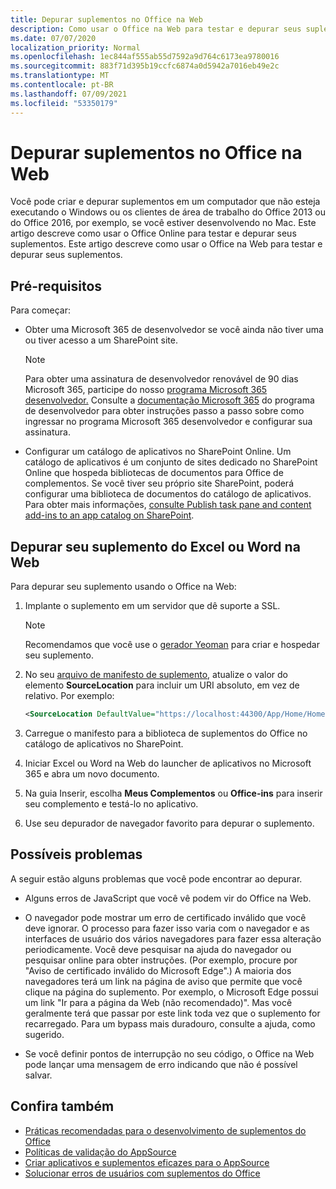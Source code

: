 ```yaml
---
title: Depurar suplementos no Office na Web
description: Como usar o Office na Web para testar e depurar seus suplementos.
ms.date: 07/07/2020
localization_priority: Normal
ms.openlocfilehash: 1ec844af555ab55d7592a9d764c6173ea9780016
ms.sourcegitcommit: 883f71d395b19ccfc6874a0d5942a7016eb49e2c
ms.translationtype: MT
ms.contentlocale: pt-BR
ms.lasthandoff: 07/09/2021
ms.locfileid: "53350179"
---
```

# <a name="debug-add-ins-in-office-on-the-web"></a>Depurar suplementos no Office na Web

Você pode criar e depurar suplementos em um computador que não esteja executando o Windows ou os clientes de área de trabalho do Office 2013 ou do Office 2016, por exemplo, se você estiver desenvolvendo no Mac. Este artigo descreve como usar o Office Online para testar e depurar seus suplementos. Este artigo descreve como usar o Office na Web para testar e depurar seus suplementos. 

## <a name="prerequisites"></a>Pré-requisitos

Para começar:

- Obter uma Microsoft 365 de desenvolvedor se você ainda não tiver uma ou tiver acesso a um SharePoint site.

  > [!NOTE]
  > Para obter uma assinatura de desenvolvedor renovável de 90 dias Microsoft 365, participe do nosso [programa Microsoft 365 desenvolvedor.](https://developer.microsoft.com/office/dev-program) Consulte a [documentação Microsoft 365](/office/developer-program/office-365-developer-program) do programa de desenvolvedor para obter instruções passo a passo sobre como ingressar no programa Microsoft 365 desenvolvedor e configurar sua assinatura.

- Configurar um catálogo de aplicativos no SharePoint Online. Um catálogo de aplicativos é um conjunto de sites dedicado no SharePoint Online que hospeda bibliotecas de documentos para Office de complementos. Se você tiver seu próprio site SharePoint, poderá configurar uma biblioteca de documentos do catálogo de aplicativos. Para obter mais informações, [consulte Publish task pane and content add-ins to an app catalog on SharePoint](../publish/publish-task-pane-and-content-add-ins-to-an-add-in-catalog.md).


## <a name="debug-your-add-in-from-excel-or-word-on-the-web"></a>Depurar seu suplemento do Excel ou Word na Web

Para depurar seu suplemento usando o Office na Web:

1. Implante o suplemento em um servidor que dê suporte a SSL.

    > [!NOTE]
    > Recomendamos que você use o [gerador Yeoman](https://github.com/OfficeDev/generator-office) para criar e hospedar seu suplemento.

2. No seu [arquivo de manifesto de suplemento](../develop/add-in-manifests.md), atualize o valor do elemento **SourceLocation** para incluir um URI absoluto, em vez de relativo. Por exemplo:

    ```xml
    <SourceLocation DefaultValue="https://localhost:44300/App/Home/Home.html" />
    ```

3. Carregue o manifesto para a biblioteca de suplementos do Office no catálogo de aplicativos no SharePoint.

4. Iniciar Excel ou Word na Web do launcher de aplicativos no Microsoft 365 e abra um novo documento.

5. Na guia Inserir, escolha **Meus Complementos** ou **Office-ins** para inserir seu complemento e testá-lo no aplicativo.

6. Use seu depurador de navegador favorito para depurar o suplemento.

## <a name="potential-issues"></a>Possíveis problemas

A seguir estão alguns problemas que você pode encontrar ao depurar.

- Alguns erros de JavaScript que você vê podem vir do Office na Web.

- O navegador pode mostrar um erro de certificado inválido que você deve ignorar. O processo para fazer isso varia com o navegador e as interfaces de usuário dos vários navegadores para fazer essa alteração periodicamente. Você deve pesquisar na ajuda do navegador ou pesquisar online para obter instruções. (Por exemplo, procure por "Aviso de certificado inválido do Microsoft Edge".) A maioria dos navegadores terá um link na página de aviso que permite que você clique na página do suplemento. Por exemplo, o Microsoft Edge possui um link "Ir para a página da Web (não recomendado)". Mas você geralmente terá que passar por este link toda vez que o suplemento for recarregado. Para um bypass mais duradouro, consulte a ajuda, como sugerido.

- Se você definir pontos de interrupção no seu código, o Office na Web pode lançar uma mensagem de erro indicando que não é possível salvar.

## <a name="see-also"></a>Confira também

- [Práticas recomendadas para o desenvolvimento de suplementos do Office](../concepts/add-in-development-best-practices.md)
- [Políticas de validação do AppSource](/legal/marketplace/certification-policies)  
- [Criar aplicativos e suplementos eficazes para o AppSource](/office/dev/store/create-effective-office-store-listings)  
- [Solucionar erros de usuários com suplementos do Office](testing-and-troubleshooting.md)
